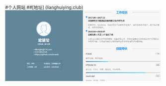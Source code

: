 #个人网站
##[地址] (lianghuiying.club)
![text image](https://github.com/Chivasknight/Chivasknight.github.io/blob/master/personalpage.PNG)
